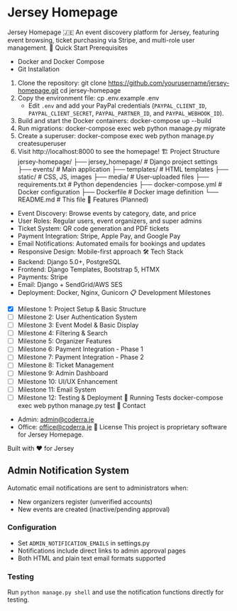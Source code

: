 # Jersey Homepage
Jersey Homepage 🇯🇪
An event discovery platform for Jersey, featuring event browsing, ticket purchasing via Stripe, and multi-role user management.
🚀 Quick Start
Prerequisites
* Docker and Docker Compose
* Git
Installation
1. Clone the repository:
git clone https://github.com/yourusername/jersey-homepage.git
cd jersey-homepage
1. Copy the environment file:
cp .env.example .env
   - Edit `.env` and add your PayPal credentials (`PAYPAL_CLIENT_ID`,
     `PAYPAL_CLIENT_SECRET`, `PAYPAL_PARTNER_ID`, and `PAYPAL_WEBHOOK_ID`).
1. Build and start the Docker containers:
docker-compose up --build
1. Run migrations:
docker-compose exec web python manage.py migrate
1. Create a superuser:
docker-compose exec web python manage.py createsuperuser
1. Visit http://localhost:8000 to see the homepage!
🏗️ Project Structure
jersey-homepage/
├── jersey_homepage/          # Django project settings
├── events/                   # Main application
├── templates/               # HTML templates
├── static/                  # CSS, JS, images
├── media/                   # User-uploaded files
├── requirements.txt         # Python dependencies
├── docker-compose.yml       # Docker configuration
├── Dockerfile              # Docker image definition
└── README.md               # This file
🎯 Features (Planned)
* Event Discovery: Browse events by category, date, and price
* User Roles: Regular users, event organizers, and super admins
* Ticket System: QR code generation and PDF tickets
* Payment Integration: Stripe, Apple Pay, and Google Pay
* Email Notifications: Automated emails for bookings and updates
* Responsive Design: Mobile-first approach
🛠️ Tech Stack
* Backend: Django 5.0+, PostgreSQL
* Frontend: Django Templates, Bootstrap 5, HTMX
* Payments: Stripe
* Email: Django + SendGrid/AWS SES
* Deployment: Docker, Nginx, Gunicorn
📋 Development Milestones
* [x] Milestone 1: Project Setup & Basic Structure
* [ ] Milestone 2: User Authentication System
* [ ] Milestone 3: Event Model & Basic Display
* [ ] Milestone 4: Filtering & Search
* [ ] Milestone 5: Organizer Features
* [ ] Milestone 6: Payment Integration - Phase 1
* [ ] Milestone 7: Payment Integration - Phase 2
* [ ] Milestone 8: Ticket Management
* [ ] Milestone 9: Admin Dashboard
* [ ] Milestone 10: UI/UX Enhancement
* [ ] Milestone 11: Email System
* [ ] Milestone 12: Testing & Deployment
🧪 Running Tests
docker-compose exec web python manage.py test
📧 Contact
* Admin: admin@coderra.je
* Office: office@coderra.je
📄 License
This project is proprietary software for Jersey Homepage.

Built with ❤️ for Jersey

## Admin Notification System

Automatic email notifications are sent to administrators when:
- New organizers register (unverified accounts)
- New events are created (inactive/pending approval)

### Configuration
- Set `ADMIN_NOTIFICATION_EMAILS` in settings.py
- Notifications include direct links to admin approval pages
- Both HTML and plain text email formats supported

### Testing
Run `python manage.py shell` and use the notification functions directly for testing.

